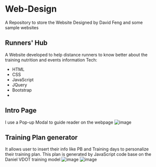 # Web-Design
A Repository to store the Website Designed by David Feng and some sample websites 

## Runners' Hub 
A Website developed to help distance runners to know better about the training nutrition and events information
Tech: 
- HTML
- CSS
- JavaScript
- JQuery
- Bootstrap
- 
## Intro Page 
I use a Pop-up Modal to guide reader on the webpage
![image](https://github.com/DavidFeng-8844/Web-Design/assets/110443929/2c185fe4-251c-4fd6-a726-015cab08a625)

## Training Plan generator 
It allows user to insert their info like PB and Training days to personalize their training plan. This plan is generated by JavaScript code base on the Daniel VDOT training model
![image](https://github.com/DavidFeng-8844/Web-Design/assets/110443929/5dfaad4f-66ff-4b8d-b66f-2a7f5586e568)
![image](https://github.com/DavidFeng-8844/Web-Design/assets/110443929/c6826cd1-ffee-427d-8baa-a94309a54f37)
